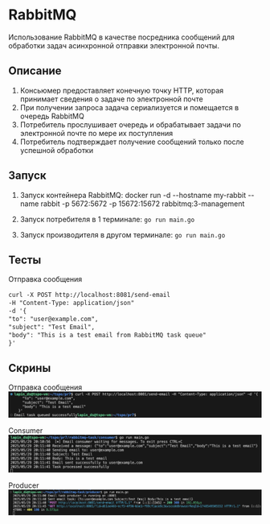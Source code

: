 # RabbitMQ

Использование RabbitMQ в качестве посредника сообщений для обработки задач асинхронной отправки электронной почты.

## Описание

1. Консьюмер предоставляет конечную точку HTTP, которая принимает сведения о задаче по электронной почте
2. При получении запроса задача сериализуется и помещается в очередь RabbitMQ
3. Потребитель прослушивает очередь и обрабатывает задачи по электронной почте по мере их поступления
4. Потребитель подтверждает получение сообщений только после успешной обработки


## Запуск

1. Запуск контейнера RabbitMQ:
docker run -d --hostname my-rabbit --name rabbit -p 5672:5672 -p 15672:15672 rabbitmq:3-management

2. Запуск потребителя в 1 терминале:
`go run main.go`

3. Запуск производителя в другом терминале:
`go run main.go`

## Тесты

Отправка сообщения
```
curl -X POST http://localhost:8081/send-email
-H "Content-Type: application/json"
-d '{
"to": "user@example.com",
"subject": "Test Email",
"body": "This is a test email from RabbitMQ task queue"
}'
```


## Скрины 

Отправка сообщения
![alt text](screenshots/message.png)

Consumer
![alt text](screenshots/consumer.png)

Producer
![alt text](screenshots/producer.png)